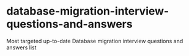# database-migration-interview-questions-and-answers
Most targeted up-to-date Database migration interview questions and answers list
